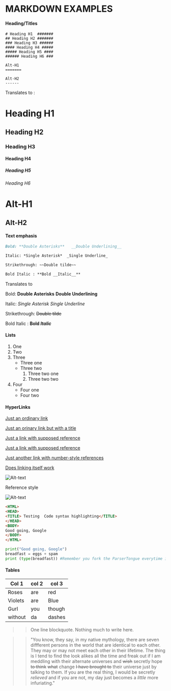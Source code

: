 
# MARKDOWN EXAMPLES 

#### Heading/Titles 

```
# Heading H1  #######
## Heading H2 #######
### Heading H3 ######
#### Heading H4 #####
##### Heading H5 ####
###### Heading H6 ###

Alt-H1
=======

Alt-H2
------
```

Translates to :

# Heading H1  #######
## Heading H2 #######
### Heading H3 ######
#### Heading H4 #####
##### Heading H5 ####
###### Heading H6 ###


Alt-H1
=======

Alt-H2
------

#### Text emphasis


``` Markdown
Bold: **Double Asterisks**   __Double Underlining__

Italic: *Single Asterisk*  _Single Underline_

Strikethrough: ~~Double tilde~~

Bold Italic : **Bold __Italic__**
```

Translates to 

Bold: **Double Asterisks**   __Double Underlining__

Italic: *Single Asterisk*  _Single Underline_

Strikethrough: ~~Double tilde~~

Bold Italic : **Bold _Italic_**


#### Lists

1. One
2. Two
3. Three
   * Three one
   * Three two
      1. Three two one
      2. Three two two
4. Four
    + Four one
    - Four two
    
#### HyperLinks

[Just an ordinary link](http://google.com)

[Just an orinary link but with a title](http://google.co.in "Google with an Indian twist")

[Just a link with supposed reference][AlrightHearMeOut]

[Just a link with supposed reference][AlrightHearMeOut]

[Just another link with number-style references][1]

[AlrightHearMeOut]: http://google.co.uk
[1]: http://reddit.com
[Does linking itself  work]: http://probablyyes.com

[Does linking itself work]

![Alt-text](https://www.google.co.in/images/branding/googlelogo/1x/googlelogo_color_272x92dp.png "Google logo image")

Reference style

![Alt-text][Google-Image]

[Google-Image]:https://www.google.co.in/images/branding/googlelogo/1x/googlelogo_color_272x92dp.png

``` HTML
<HTML>
<HEAD>
<TITLE> Testing  Code syntax highlighting</TITLE>
</HEAD>
<BODY>
Good going, Google
</BODY>
</HTML>
```

    
``` python
print("Good going, Google")
breadfast = eggs + spam
print (type(breadfast)) #Remember you fork the ParserTongue everytime it gives an exception
```

#### Tables

| Col 1 | col 2 | col 3|
| --- | ---| ---|
Roses|are|red
|Violets|are|Blue|
|Gurl|you|though|
without|da|dashes

>> One line blockquote. Nothing much to write here.

>> "You know, they say, in my native mythology, there are seven diffferent persons in the world that are identical to each other. They may or may not meet each other in their lifetime. The thing is I tend to find the look alikes all the time and freak out if I am meddling with their alternate universes and ~~wish~~ secretly hope ~~to think~~ ~~what~~ change ~~I have brought to~~ their universe just by talking to them. If you are the real thing, I would be secretly *relieved* and if you are not, my day just becomes a *little* more infuriating."



